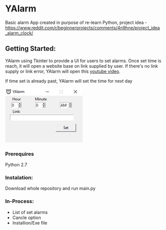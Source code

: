 # YAlarm
Basic alarm App created in purpose of re-learn Python, project idea - https://www.reddit.com/r/beginnerprojects/comments/4n9hne/project_idea_alarm_clock/
## Getting Started:
YAlarm using Tkinter to provide a UI for users to set alarms. Once set time is reach, it will open a website base on link supplied by user.
If there's no link supply or link error, YAlarm will open this [youtube video](https://youtu.be/WVP3fUzQHcg).

If time set is already past, YAlarm will set the time for next day

![alt text](https://github.com/tduong10101/YAlarm/blob/master/Resources/YAlarm.JPG)

### Prerequires
Python 2.7

### Instalation:
Download whole repository and run main.py

### In-Process:
- List of set alarms
- Cancle option
- Installion/Exe file


